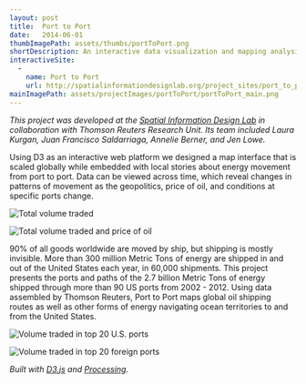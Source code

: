 ```yaml
---
layout: post
title:  Port to Port
date:   2014-06-01
thumbImagePath: assets/thumbs/portToPort.png
shortDescription: An interactive data visualization and mapping analysis of 6 years of oil shipment routes to and from U.S. ports.
interactiveSite:
  - 
    name: Port to Port
    url: http://spatialinformationdesignlab.org/project_sites/port_to_port/
mainImagePath: assets/projectImages/portToPort/portToPort_main.png
---
```

*This project was developed at the [Spatial Information Design Lab](http://spatialinformationdesignlab.org/) in collaboration with Thomson Reuters Research Unit. Its team included Laura Kurgan, Juan Francisco Saldarriaga, Annelie Berner, and Jen Lowe.*

Using D3 as an interactive web platform we designed a map interface that is scaled globally while embedded with local stories about energy movement from port to port. Data can be viewed across time, which reveal changes in patterns of movement as the geopolitics, price of oil, and conditions at specific ports change.

![Total volume traded](../../../assets/projectImages/portToPort/portToPort_02.png)

![Total volume traded and price of oil](../../../assets/projectImages/portToPort/portToPort_03.png)

90% of all goods worldwide are moved by ship, but shipping is mostly invisible. More than 300 million Metric Tons of energy are shipped in and out of the United States each year, in 60,000 shipments. This project presents the ports and paths of the 2.7 billion Metric Tons of energy shipped through more than 90 US ports from 2002 - 2012. Using data assembled by Thomson Reuters, Port to Port maps global oil shipping routes as well as other forms of energy navigating ocean territories to and from the United States.

![Volume traded in top 20 U.S. ports](../../../assets/projectImages/portToPort/portToPort_04.png)

![Volume traded in top 20 foreign ports](../../../assets/projectImages/portToPort/portToPort_05.png)

*Built with [D3.js](https://d3js.org/) and [Processing](https://processing.org/).*